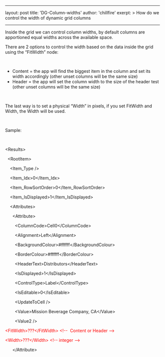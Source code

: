 
---
layout: post
title:  'DG-Column-widths'
author: 'chillfire'
exerpt: >
  How do we control the width of dynamic grid columns 

---

  <p>Inside the grid we can control column widths, by default columns are apportioned equal widths across the available space.</p>
<p>There are 2 options to control the width based on the data inside the grid using the &ldquo;FitWidth&rdquo; node:</p>
<p>&nbsp;</p>
<ul style="list-style-type: disc;">
    <li>Content = the app will find the biggest item in the column and set its width accordingly (other unset columns will be the same size)</li>
    <li>Header = the app will set the column width to the size of the header test (other unset columns will be the same size)</li>
</ul>
<p>&nbsp;</p>
<p>The last way is to set a physical &ldquo;Width&rdquo; in pixels, if you set FitWidth and Width, the Width will be used.</p>
<p>&nbsp;</p>
<p>Sample:</p>
<p>&nbsp;</p>
<p>&lt;Results&gt;</p>
<p><span>&nbsp;</span><span>&nbsp;</span>&lt;RootItem&gt;</p>
<p><span>&nbsp;&nbsp;&nbsp; </span>&lt;Item_Type /&gt;</p>
<p><span>&nbsp;&nbsp;&nbsp; </span>&lt;Item_Idx&gt;0&lt;/Item_Idx&gt;</p>
<p><span>&nbsp;&nbsp;&nbsp; </span>&lt;Item_RowSortOrder&gt;0&lt;/Item_RowSortOrder&gt;</p>
<p><span>&nbsp;&nbsp;&nbsp; </span>&lt;Item_IsDisplayed&gt;1&lt;/Item_IsDisplayed&gt;</p>
<p><span>&nbsp;&nbsp;&nbsp; </span>&lt;Attributes&gt;</p>
<p><span>&nbsp;&nbsp;&nbsp;&nbsp;&nbsp; </span>&lt;Attribute&gt;</p>
<p><span>&nbsp;&nbsp;&nbsp;&nbsp;&nbsp;&nbsp;&nbsp; </span>&lt;ColumnCode&gt;Cell0&lt;/ColumnCode&gt;</p>
<p><span>&nbsp;&nbsp;&nbsp;&nbsp;&nbsp;&nbsp;&nbsp; </span>&lt;Alignment&gt;Left&lt;/Alignment&gt;</p>
<p><span>&nbsp;&nbsp;&nbsp;&nbsp;&nbsp;&nbsp;&nbsp; </span>&lt;BackgroundColour&gt;#ffffff&lt;/BackgroundColour&gt;</p>
<p><span>&nbsp;&nbsp;&nbsp;&nbsp;&nbsp;&nbsp;&nbsp; </span>&lt;BorderColour&gt;#ffffff&lt;/BorderColour&gt;</p>
<p><span>&nbsp;&nbsp;&nbsp;&nbsp;&nbsp;&nbsp;&nbsp; </span>&lt;HeaderText&gt;Distributors&lt;/HeaderText&gt;</p>
<p><span>&nbsp;&nbsp;&nbsp;&nbsp;&nbsp;&nbsp;&nbsp; </span>&lt;IsDisplayed&gt;1&lt;/IsDisplayed&gt;</p>
<p><span>&nbsp;&nbsp;&nbsp;&nbsp;&nbsp;&nbsp;&nbsp; </span>&lt;ControlType&gt;Label&lt;/ControlType&gt;</p>
<p><span>&nbsp;&nbsp;&nbsp;&nbsp;&nbsp;&nbsp;&nbsp; </span>&lt;IsEditable&gt;0&lt;/IsEditable&gt;</p>
<p><span>&nbsp;&nbsp;&nbsp;&nbsp;&nbsp;&nbsp;&nbsp; </span>&lt;UpdateToCell /&gt;</p>
<p><span>&nbsp;&nbsp;&nbsp;&nbsp;&nbsp;&nbsp;&nbsp; </span>&lt;Value&gt;Mission Beverage Company, CA&lt;/Value&gt;</p>
<p><span>&nbsp;&nbsp;&nbsp;&nbsp;&nbsp;&nbsp;&nbsp; </span>&lt;Value2 /&gt;</p>
<p><span style="color: red;">&lt;FitWidth&gt;???&lt;/FitWidth&gt; &lt;!-- &nbsp;Content or Header --&gt;</span></p>
<p><span style="color: red;">&lt;Width&gt;???&lt;/Width&gt; &lt;!-- integer --&gt;</span></p>
<p><span>&nbsp;&nbsp;&nbsp;&nbsp;&nbsp; </span>&lt;/Attribute&gt;</p>